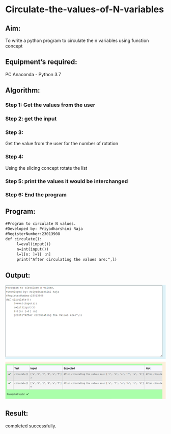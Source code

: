 # Circulate-the-values-of-N-variables
## Aim:
To write a python program to circulate the n variables using function concept
## Equipment’s required:
PC
Anaconda - Python 3.7
## Algorithm: 
### Step 1: Get the values from the user
### Step 2: get the input
### Step 3: 
Get the value from the user for the number of rotation
### Step 4: 
Using the slicing concept rotate the list

### Step 5: print the values it would be interchanged
### Step 6: End the program
## Program:
```
#Program to circulate N values.
#Developed by: Priyadharshini Raja
#RegisterNumber:23013908
def circulate():
     l=eval(input())
     n=int(input())
     l=l[n: ]+l[ :n]
     print("After circulating the values are:",l)

```
## Output:
![OUTPUT](circulate_ss.png)

## Result:
completed successfully.